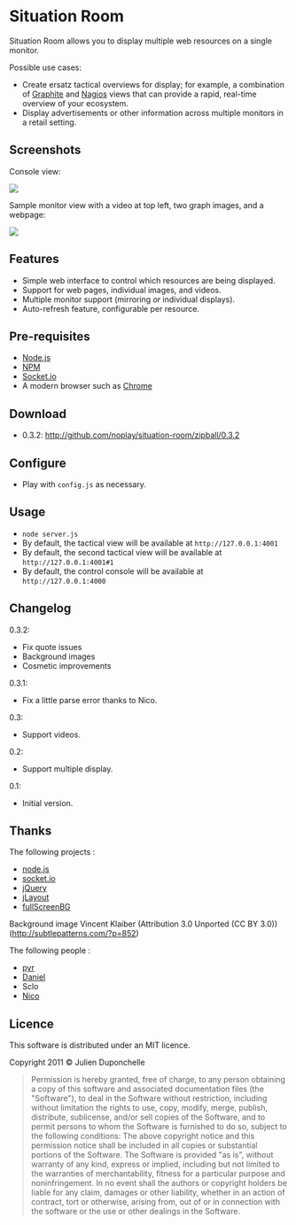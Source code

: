 # Situation Room

Situation Room allows you to display multiple web resources on a single monitor.

Possible use cases:

* Create ersatz tactical overviews for display; for example, a combination of [Graphite](http://graphite.wikidot.com/) and [Nagios](http://www.nagios.org/) views that can provide a rapid, real-time overview of your ecosystem.
* Display advertisements or other information across multiple monitors in a retail setting.

## Screenshots

Console view:

<img src="https://github.com/noplay/situation-room/blob/master/images/console.png?raw=true"/>

Sample monitor view with a video at top left, two graph images, and a webpage:

<img src="https://github.com/noplay/situation-room/blob/master/images/monitor.png?raw=true"/>

## Features

* Simple web interface to control which resources are being displayed.
* Support for web pages, individual images, and videos.
* Multiple monitor support (mirroring _or_ individual displays).
* Auto-refresh feature, configurable per resource.

## Pre-requisites

* [Node.js](http://nodejs.org/)
* [NPM](http://npmjs.org/)
* [Socket.io](http://socket.io/)
* A modern browser such as [Chrome](http://www.google.com/chrome)

## Download

* 0.3.2: http://github.com/noplay/situation-room/zipball/0.3.2

## Configure

* Play with `config.js` as necessary.

## Usage

* `node server.js`
* By default, the tactical view will be available at `http://127.0.0.1:4001`
* By default, the second tactical view will be available at `http://127.0.0.1:4001#1`
* By default, the control console will be available at `http://127.0.0.1:4000`

## Changelog

0.3.2:

* Fix quote issues
* Background images
* Cosmetic improvements


0.3.1:

* Fix a little parse error thanks to Nico.

0.3:

* Support videos.

0.2:

* Support multiple display.

0.1:

* Initial version.

## Thanks

The following projects :

* [node.js](http://nodejs.org)
* [socket.io](http://socket.io)
* [jQuery](http://www.jquery.org)
* [jLayout](http://www.bramstein.com/projects/jlayout/)
* [fullScreenBG](http://github.com/conzett/jquery.fullScreenBG)

Background image Vincent Klaiber (Attribution 3.0 Unported (CC BY 3.0)) (http://subtlepatterns.com/?p=852)

The following people :

* [pyr](http://github.com/pyr/)
* [Daniel](http://github.com/phrawzty/)
* Sclo
* [Nico](https://twitter.com/#!/warpdesign_)

## Licence

This software is distributed under an MIT licence.

Copyright 2011 © Julien Duponchelle

> Permission is hereby granted, free of charge, to any person obtaining a copy of this software
> and associated documentation files (the "Software"), to deal in the Software without
> restriction, including without limitation the rights to use, copy, modify, merge, publish,
> distribute, sublicense, and/or sell copies of the Software, and to permit persons to whom the
> Software is furnished to do so, subject to the following conditions:
> The above copyright notice and this permission notice shall be included in all copies or
> substantial portions of the Software.
> The Software is provided "as is", without warranty of any kind, express or implied, including
> but not limited to the warranties of merchantability, fitness for a particular purpose and
> noninfringement. In no event shall the authors or copyright holders be liable for any claim,
> damages or other liability, whether in an action of contract, tort or otherwise, arising from,
> out of or in connection with the software or the use or other dealings in the Software.
